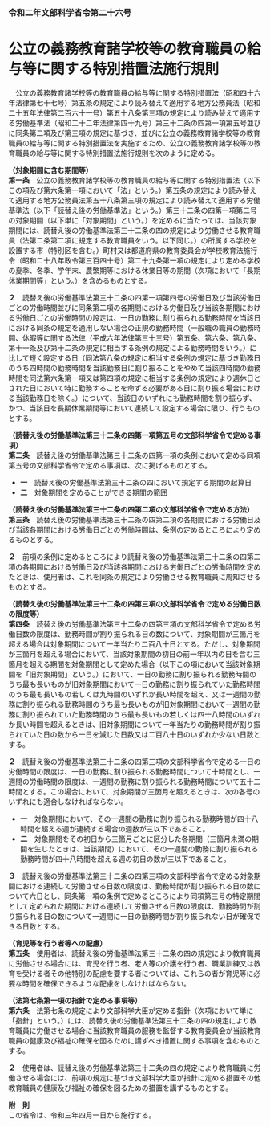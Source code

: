 ### 令和二年文部科学省令第二十六号  
# 公立の義務教育諸学校等の教育職員の給与等に関する特別措置法施行規則  
　公立の義務教育諸学校等の教育職員の給与等に関する特別措置法（昭和四十六年法律第七十七号）第五条の規定により読み替えて適用する地方公務員法（昭和二十五年法律第二百六十一号）第五十八条第三項の規定により読み替えて適用する労働基準法（昭和二十二年法律第四十九号）第三十二条の四第一項第五号並びに同条第二項及び第三項の規定に基づき、並びに公立の義務教育諸学校等の教育職員の給与等に関する特別措置法を実施するため、公立の義務教育諸学校等の教育職員の給与等に関する特別措置法施行規則を次のように定める。  
  
**（対象期間に含む期間等）**  
**第一条**　公立の義務教育諸学校等の教育職員の給与等に関する特別措置法（以下この項及び第六条第一項において「法」という。）第五条の規定により読み替えて適用する地方公務員法第五十八条第三項の規定により読み替えて適用する労働基準法（以下「読替え後の労働基準法」という。）第三十二条の四第一項第二号の対象期間（以下単に「対象期間」という。）を定めるに当たっては、当該対象期間には、読替え後の労働基準法第三十二条の四の規定により労働させる教育職員（法第二条第二項に規定する教育職員をいう。以下同じ。）の所属する学校を設置する市（特別区を含む。）町村又は都道府県の教育委員会が学校教育法施行令（昭和二十八年政令第三百四十号）第二十九条第一項の規定により定める学校の夏季、冬季、学年末、農繁期等における休業日等の期間（次項において「長期休業期間等」という。）を含めるものとする。  
  
**２**　読替え後の労働基準法第三十二条の四第一項第四号の労働日及び当該労働日ごとの労働時間並びに同条第二項の各期間における労働日及び当該各期間における労働日ごとの労働時間の設定は、一日の勤務に割り振られる勤務時間を当該日における同条の規定を適用しない場合の正規の勤務時間（一般職の職員の勤務時間、休暇等に関する法律（平成六年法律第三十三号）第五条、第六条、第八条、第十一条及び第十二条の規定に相当する条例の規定による勤務時間をいう。）に比して短く設定する日（同法第八条の規定に相当する条例の規定に基づき勤務日のうち四時間の勤務時間を当該勤務日に割り振ることをやめて当該四時間の勤務時間を同法第六条第一項又は第四項の規定に相当する条例の規定により週休日とされた日において特に勤務することを命ずる必要がある日に割り振る場合における当該勤務日を除く。）について、当該日のいずれにも勤務時間を割り振らず、かつ、当該日を長期休業期間等において連続して設定する場合に限り、行うものとする。  
  
**（読替え後の労働基準法第三十二条の四第一項第五号の文部科学省令で定める事項）**  
**第二条**　読替え後の労働基準法第三十二条の四第一項の条例において定める同項第五号の文部科学省令で定める事項は、次に掲げるものとする。  
* **一**　読替え後の労働基準法第三十二条の四において規定する期間の起算日  
* **二**　対象期間を定めることができる期間の範囲  
  
**（読替え後の労働基準法第三十二条の四第二項の文部科学省令で定める方法）**  
**第三条**　読替え後の労働基準法第三十二条の四第二項の各期間における労働日及び当該各期間における労働日ごとの労働時間は、条例の定めるところにより定めるものとする。  
  
**２**　前項の条例に定めるところにより読替え後の労働基準法第三十二条の四第二項の各期間における労働日及び当該各期間における労働日ごとの労働時間を定めたときは、使用者は、これを同条の規定により労働させる教育職員に周知させるものとする。  
  
**（読替え後の労働基準法第三十二条の四第三項の文部科学省令で定める労働日数の限度等）**  
**第四条**　読替え後の労働基準法第三十二条の四第三項の文部科学省令で定める労働日数の限度は、勤務時間が割り振られる日の数について、対象期間が三箇月を超える場合は対象期間について一年当たり二百八十日とする。ただし、対象期間が三箇月を超える場合において、当該対象期間の初日の前一年以内の日を含む三箇月を超える期間を対象期間として定めた場合（以下この項において当該対象期間を「旧対象期間」という。）において、一日の勤務に割り振られる勤務時間のうち最も長いものが旧対象期間において一日の勤務に割り振られていた勤務時間のうち最も長いもの若しくは九時間のいずれか長い時間を超え、又は一週間の勤務に割り振られる勤務時間のうち最も長いものが旧対象期間において一週間の勤務に割り振られていた勤務時間のうち最も長いもの若しくは四十八時間のいずれか長い時間を超えるときは、旧対象期間について一年当たりの勤務時間が割り振られていた日の数から一日を減じた日数又は二百八十日のいずれか少ない日数とする。  
  
**２**　読替え後の労働基準法第三十二条の四第三項の文部科学省令で定める一日の労働時間の限度は、一日の勤務に割り振られる勤務時間について十時間とし、一週間の労働時間の限度は、一週間の勤務に割り振られる勤務時間について五十二時間とする。この場合において、対象期間が三箇月を超えるときは、次の各号のいずれにも適合しなければならない。  
* **一**　対象期間において、その一週間の勤務に割り振られる勤務時間が四十八時間を超える週が連続する場合の週数が三以下であること。  
* **二**　対象期間をその初日から三箇月ごとに区分した各期間（三箇月未満の期間を生じたときは、当該期間）において、その一週間の勤務に割り振られる勤務時間が四十八時間を超える週の初日の数が三以下であること。  
  
**３**　読替え後の労働基準法第三十二条の四第三項の文部科学省令で定める対象期間における連続して労働させる日数の限度は、勤務時間が割り振られる日の数について六日とし、同条第一項の条例で定めるところにより同項第三号の特定期間として定められた期間における連続して労働させる日数の限度は、勤務時間が割り振られる日の数について一週間に一日の勤務時間が割り振られない日が確保できる日数とする。  
  
**（育児等を行う者等への配慮）**  
**第五条**　使用者は、読替え後の労働基準法第三十二条の四の規定により教育職員に労働させる場合には、育児を行う者、老人等の介護を行う者、職業訓練又は教育を受ける者その他特別の配慮を要する者については、これらの者が育児等に必要な時間を確保できるような配慮をしなければならない。  
  
**（法第七条第一項の指針で定める事項等）**  
**第六条**　法第七条の規定により文部科学大臣が定める指針（次項において単に「指針」という。）には、読替え後の労働基準法第三十二条の四の規定により教育職員に労働させる場合に当該教育職員の服務を監督する教育委員会が当該教育職員の健康及び福祉の確保を図るために講ずべき措置に関する事項を含むものとする。  
  
**２**　使用者は、読替え後の労働基準法第三十二条の四の規定により教育職員に労働させる場合には、前項の規定に基づき文部科学大臣が指針に定める措置その他教育職員の健康及び福祉の確保を図るための措置を講ずるものとする。  
  
**附　則**  
この省令は、令和三年四月一日から施行する。  
  
